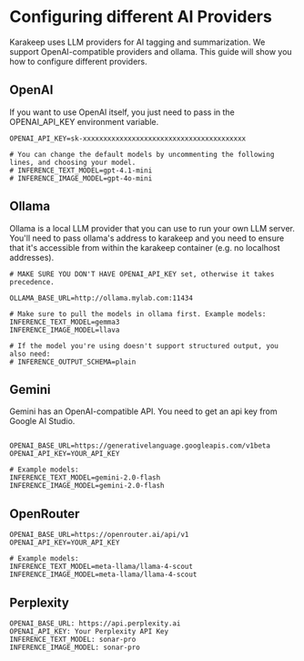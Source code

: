 # Configuring different AI Providers

Karakeep uses LLM providers for AI tagging and summarization. We support OpenAI-compatible providers and ollama. This guide will show you how to configure different providers.

## OpenAI

If you want to use OpenAI itself, you just need to pass in the OPENAI_API_KEY environment variable.

```
OPENAI_API_KEY=sk-xxxxxxxxxxxxxxxxxxxxxxxxxxxxxxxxxxxxxxxx

# You can change the default models by uncommenting the following lines, and choosing your model.
# INFERENCE_TEXT_MODEL=gpt-4.1-mini
# INFERENCE_IMAGE_MODEL=gpt-4o-mini
```

## Ollama

Ollama is a local LLM provider that you can use to run your own LLM server. You'll need to pass ollama's address to karakeep and you need to ensure that it's accessible from within the karakeep container (e.g. no localhost addresses).

```
# MAKE SURE YOU DON'T HAVE OPENAI_API_KEY set, otherwise it takes precedence.

OLLAMA_BASE_URL=http://ollama.mylab.com:11434

# Make sure to pull the models in ollama first. Example models:
INFERENCE_TEXT_MODEL=gemma3
INFERENCE_IMAGE_MODEL=llava

# If the model you're using doesn't support structured output, you also need:
# INFERENCE_OUTPUT_SCHEMA=plain
```

## Gemini

Gemini has an OpenAI-compatible API. You need to get an api key from Google AI Studio.

```

OPENAI_BASE_URL=https://generativelanguage.googleapis.com/v1beta
OPENAI_API_KEY=YOUR_API_KEY

# Example models:
INFERENCE_TEXT_MODEL=gemini-2.0-flash
INFERENCE_IMAGE_MODEL=gemini-2.0-flash
```

## OpenRouter

```
OPENAI_BASE_URL=https://openrouter.ai/api/v1
OPENAI_API_KEY=YOUR_API_KEY

# Example models:
INFERENCE_TEXT_MODEL=meta-llama/llama-4-scout
INFERENCE_IMAGE_MODEL=meta-llama/llama-4-scout
```

## Perplexity

```
OPENAI_BASE_URL: https://api.perplexity.ai
OPENAI_API_KEY: Your Perplexity API Key
INFERENCE_TEXT_MODEL: sonar-pro
INFERENCE_IMAGE_MODEL: sonar-pro
```
